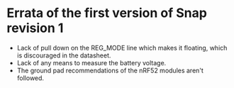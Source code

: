 # Errata of the first version of Snap revision 1

- Lack of pull down on the REG_MODE line which makes it floating, which is discouraged in the datasheet.
- Lack of any means to measure the battery voltage.
- The ground pad recommendations of the nRF52 modules aren't followed.

